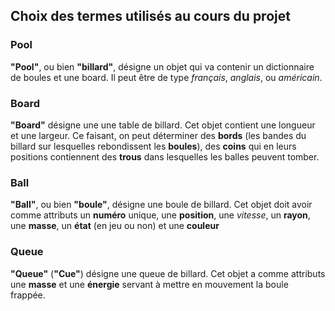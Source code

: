 ## Choix des termes utilisés au cours du projet

### Pool
**"Pool"**, ou bien **"billard"**, désigne un objet qui va contenir un dictionnaire de boules et une board. Il peut être de type *français*, *anglais*, ou *américain*.

### Board
**"Board"** désigne une une table de billard. Cet objet contient une longueur et une largeur. Ce faisant, on peut déterminer des **bords** (les bandes du billard sur lesquelles rebondissent les **boules**), des **coins** qui en leurs positions contiennent des **trous** dans lesquelles les balles peuvent tomber.

### Ball
**"Ball"**, ou bien **"boule"**, désigne une boule de billard. Cet objet doit avoir comme attributs un **numéro** unique, une **position**, une *vitesse*, un **rayon**, une **masse**, un **état** (en jeu ou non) et une **couleur**

### Queue
**"Queue"** (**"Cue"**) désigne une queue de billard. Cet objet a comme attributs une **masse** et une **énergie** servant à mettre en mouvement la boule frappée.